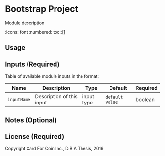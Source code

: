
# Bootstrap Project

Module description

:icons: font
:numbered:
toc::[]


## Usage


## Inputs (Required)

Table of available module inputs in the format:

|Name | Description | Type |Default | Required
--- | --- | --- | --- | --- |
`inputName`| Description of this input | input type | `default value` | boolean


## Notes (Optional)


## License (Required)

Copyright Card For Coin Inc., D.B.A Thesis, 2019
